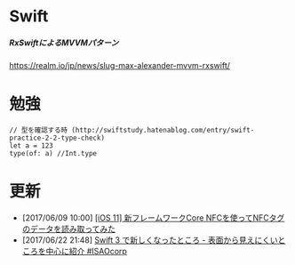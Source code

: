 # Swift
##### RxSwiftによるMVVMパターン
https://realm.io/jp/news/slug-max-alexander-mvvm-rxswift/

# 勉強
```
// 型を確認する時 (http://swiftstudy.hatenablog.com/entry/swift-practice-2-2-type-check)
let a = 123
type(of: a) //Int.type
```
# 更新
- [2017/06/09 10:00] [[iOS 11] 新フレームワークCore NFCを使ってNFCタグのデータを読み取ってみた](http://dev.classmethod.jp/smartphone/iphone/ios-11-core-nfc-intro/)
- [2017/06/22 21:48] [Swift 3 で新しくなったところ - 表面から見えにくいところを中心に紹介 #ISAOcorp](https://www.slideshare.net/tomohirokumagai54/swift-3-isaocorp)

